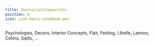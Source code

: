 ```yaml
---
title: Journalist/copywriter
position: 0
icon: icon-basic-notebook-pen
---
```


Psychologies, Decors, Interior Concepts, Flair, Feeling, Libelle, Lannoo, Colora, Sqills, …
